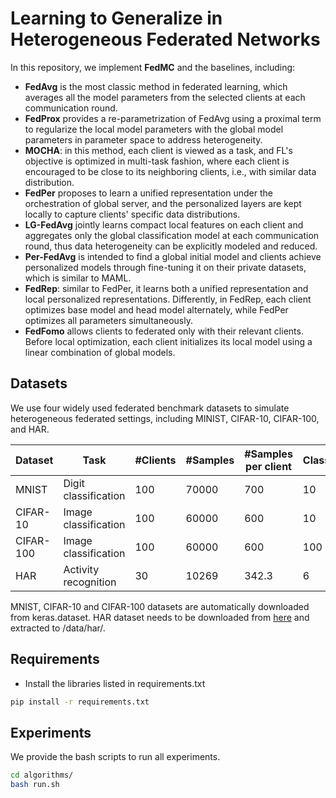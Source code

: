 # Learning to Generalize in Heterogeneous Federated Networks

In this repository, we implement **FedMC** and the baselines, including:

- **FedAvg** is the most classic method in federated learning, which averages all the model parameters from the selected clients at each communication round.
- **FedProx** provides a re-parametrization of FedAvg using a proximal term to regularize the local model parameters with the global model parameters in parameter space to address heterogeneity.
- **MOCHA**: in this method, each client is viewed as a task, and FL's objective is optimized in multi-task fashion, where each client is encouraged to be close to its neighboring clients, i.e., with similar data distribution. 
- **FedPer** proposes to learn a unified representation under the orchestration of global server, and the personalized layers are kept locally to capture clients' specific data distributions.
- **LG-FedAvg** jointly learns compact local features on each client and aggregates only the global classification model at each communication round, thus data heterogeneity can be explicitly modeled and reduced.
- **Per-FedAvg** is intended to find a global initial model and clients achieve personalized models through fine-tuning it on their private datasets, which is similar to MAML.
- **FedRep**: similar to FedPer, it learns both a unified representation and local personalized representations. Differently, in FedRep, each client optimizes base model and head model alternately, while FedPer optimizes all parameters simultaneously.
- **FedFomo** allows clients to federated only with their relevant clients. Before local optimization, each client initializes its local model using a linear combination of global models. 
## Datasets

We use four widely used federated benchmark datasets to simulate heterogeneous federated settings, including MINIST, CIFAR-10, CIFAR-100, and HAR.

| Dataset   | Task                 | #Clients | #Samples | #Samples per client | Classes | Base model |
|-----------|----------------------|----------|----------|---------------------|---------|------------|
| MNIST     | Digit classification | 100      | 70000    | 700                 | 10      | 2CNN + 2FC |
| CIFAR-10  | Image classification | 100      | 60000    | 600                 | 10      | 4CNN + 2FC |
| CIFAR-100 | Image classification | 100      | 60000    | 600                 | 100     | 4CNN + 2FC |
| HAR       | Activity recognition | 30       | 10269    | 342.3               | 6       | 4CNN + 2FC |

MNIST, CIFAR-10 and CIFAR-100 datasets are automatically downloaded from keras.dataset. 
HAR dataset needs to be downloaded from [here](https://drive.google.com/drive/folders/1kjpu4wio_XbO_XXjYwIQmT-kTCsw_rQI?usp=sharing) and extracted to /data/har/.

## Requirements
- Install the libraries listed in requirements.txt
```bash
pip install -r requirements.txt
```
## Experiments

We provide the bash scripts to run all experiments.

```bash
cd algorithms/
bash run.sh
```
